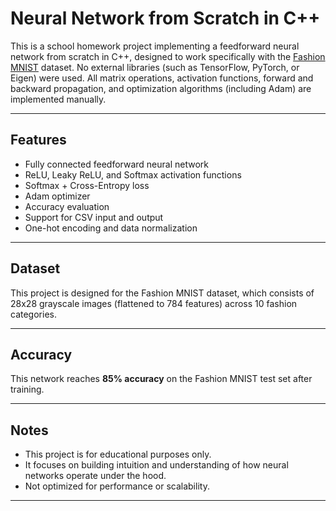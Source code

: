 # Neural Network from Scratch in C++

This is a school homework project implementing a feedforward neural network from scratch in C++, designed to work specifically with the [Fashion MNIST](https://github.com/zalandoresearch/fashion-mnist) dataset. No external libraries (such as TensorFlow, PyTorch, or Eigen) were used. All matrix operations, activation functions, forward and backward propagation, and optimization algorithms (including Adam) are implemented manually.

---

## Features

* Fully connected feedforward neural network
* ReLU, Leaky ReLU, and Softmax activation functions
* Softmax + Cross-Entropy loss
* Adam optimizer
* Accuracy evaluation
* Support for CSV input and output
* One-hot encoding and data normalization

---

## Dataset

This project is designed for the Fashion MNIST dataset, which consists of 28x28 grayscale images (flattened to 784 features) across 10 fashion categories.

---

## Accuracy

This network reaches **85% accuracy** on the Fashion MNIST test set after training.

---

## Notes

* This project is for educational purposes only.
* It focuses on building intuition and understanding of how neural networks operate under the hood.
* Not optimized for performance or scalability.

---
